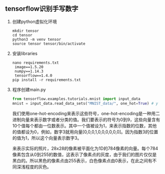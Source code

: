 ## tensorflow识别手写数字

1. 创建python虚拟化环境

   ~~~
   mkdir tensor
   cd tensor
   python3 -m venv tensor
   source tensor tensor/bin/activate
   ~~~

2. 安装libraries

   ~~~
   nano requirements.txt
   	image==1.5.20
   	numpy==1.14.3
   	tensorflow==1.4.0
   pip install -r requirements.txt
   ~~~

3. 程序创建main.py

   ~~~python
   from tensorflow.examples.tutorials.mnist import input_data
   mnist = input_data.read_data_sets("MNIST_data/", one_hot=True) # y labels are oh-encoded
   ~~~

   我们使用one-hot-encoding来表示这些符号，one-hot-encoding是一种用二进制向量来表示数字或者分类的值。我们要表示的符号为0到9，这些向量含有10个值每个都由一位数表示。其中一个值被设为1，来表示指数的位数，其他的值都设为0，例如，数字3就用向量[0,0,0,1,0,0,0,0,0,0]。因为指数3的位置的值为1，所以这个向量表示数字3。

   来表示实际的照片，28x28的像素被平面化为1D的784像素的向量。每个784像素包含从0到255的数值，这表示了像素点的灰度，由于我们的图片仅仅是黑白的。所以黑色的像素点由255表示，白色像素点由0表示，在此之间有不同深浅程度的灰色。
































